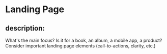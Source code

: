 # Landing Page
## description:
What's the main focus? Is it for a book, an album, a mobile app, a product? Consider important landing page elements (call-to-actions, clarity, etc.)

